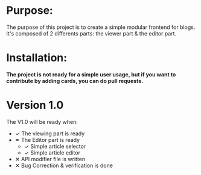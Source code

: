 Purpose:
========
The purpose of this project is to create a simple modular frontend for blogs.
It's composed of 2 differents parts: the viewer part & the editor part.

Installation:
=============

**The project is not ready for a simple user usage, but if you want to contribute by adding cards, you can do pull requests.**

Version 1.0
===========
The V1.0 will be ready when:
  * ✓ The viewing part is ready
  * ✒ The Editor part is ready
    * ✓ Simple article selector
    * ✓ Simple article editor
  * ✕ API modifier file is written
  * ✕ Bug Correction & verification is done



